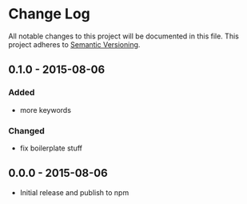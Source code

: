# Change Log
All notable changes to this project will be documented in this file.
This project adheres to [Semantic Versioning](http://semver.org/).

## 0.1.0 - 2015-08-06
### Added
- more keywords

### Changed
- fix boilerplate stuff

## 0.0.0 - 2015-08-06
- Initial release and publish to npm
